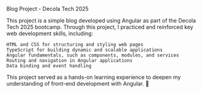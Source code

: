 Blog Project - Decola Tech 2025

This project is a simple blog developed using Angular as part of the Decola Tech 2025 bootcamp. Through this project, I practiced and reinforced key web development skills, including:

    HTML and CSS for structuring and styling web pages
    TypeScript for building dynamic and scalable applications
    Angular fundamentals, such as components, modules, and services
    Routing and navigation in Angular applications
    Data binding and event handling

This project served as a hands-on learning experience to deepen my understanding of front-end development with Angular. 🚀
